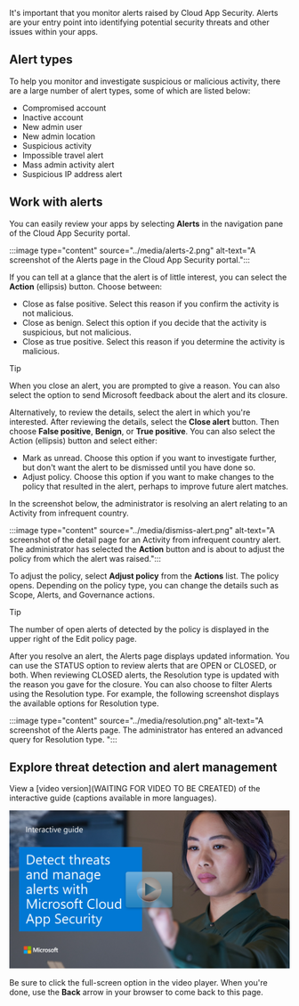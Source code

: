 It's important that you monitor alerts raised by Cloud App Security. Alerts are your entry point into identifying potential security threats and other issues within your apps.

## Alert types

To help you monitor and investigate suspicious or malicious activity, there are a large number of alert types, some of which are listed below:

- Compromised account
- Inactive account
- New admin user
- New admin location
- Suspicious activity
- Impossible travel alert 
- Mass admin activity alert
- Suspicious IP address alert

## Work with alerts

You can easily review your apps by selecting **Alerts** in the navigation pane of the Cloud App Security portal.

:::image type="content" source="../media/alerts-2.png" alt-text="A screenshot of the Alerts page in the Cloud App Security portal.":::

If you can tell at a glance that the alert is of little interest, you can select the **Action** (ellipsis) button. Choose between:

- Close as false positive. Select this reason if you confirm the activity is not malicious.
- Close as benign. Select this option if you decide that the activity is suspicious, but not malicious.
- Close as true positive. Select this reason if you determine the activity is malicious.

> [!TIP]
> When you close an alert, you are prompted to give a reason. You can also select the option to send Microsoft feedback about the alert and its closure.

Alternatively, to review the details, select the alert in which you're interested. After reviewing the details, select the **Close alert** button. Then choose **False positive**, **Benign**, or **True positive**. You can also select the Action (ellipsis) button and select either:

- Mark as unread. Choose this option if you want to investigate further, but don't want the alert to be dismissed until you have done so.
- Adjust policy. Choose this option if you want to make changes to the policy that resulted in the alert, perhaps to improve future alert matches.

In the screenshot below, the administrator is resolving an alert relating to an Activity from infrequent country.

:::image type="content" source="../media/dismiss-alert.png" alt-text="A screenshot of the detail page for an Activity from infrequent country alert. The administrator has selected the **Action** button and is about to adjust the policy from which the alert was raised.":::

To adjust the policy, select **Adjust policy** from the **Actions** list. The policy opens. Depending on the policy type, you can change the details such as Scope, Alerts, and Governance actions.

> [!TIP]
> The number of open alerts of detected by the policy is displayed in the upper right of the Edit policy page.

After you resolve an alert, the Alerts page displays updated information. You can use the STATUS option to review alerts that are OPEN or CLOSED, or both. When reviewing CLOSED alerts, the Resolution type is updated with the reason you gave for the closure. You can also choose to filter Alerts using the Resolution type. For example, the following screenshot displays the available options for Resolution type.

:::image type="content" source="../media/resolution.png" alt-text="A screenshot of the Alerts page. The administrator has entered an advanced query for Resolution type. ":::

## Explore threat detection and alert management

View a [video version](WAITING FOR VIDEO TO BE CREATED) of the interactive guide (captions available in more languages).

[![Detect threats and manage alerts with Microsoft Cloud App Security](../media/detect-threats.png)](https://aka.ms/DetectThreats-ManageAlerts-MCAS_InteractiveGuide)

Be sure to click the full-screen option in the video player. When you're done, use the **Back** arrow in your browser to come back to this page.
